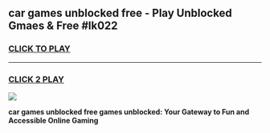 
## car games unblocked free - Play Unblocked Gmaes & Free #lk022
<h3>
<a href="https://news.freeplayer.one?title=car_games_unblocked_free&ref=26F">CLICK TO PLAY</a></h3>
<hr>

<h3>
<a href="https://news.freeplayer.one?title=car_games_unblocked_free&ref=26F">CLICK 2 PLAY</a>
  
</h3>

<a href="https://news.freeplayer.one?title=car_games_unblocked_free&ref=26F/"><img src="https://clearcache.store/games.png"></a>


**car games unblocked free games unblocked: Your Gateway to Fun and Accessible Online Gaming**
